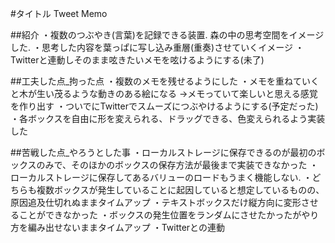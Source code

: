 #タイトル
  Tweet Memo

##紹介
  ・複数のつぶやき(言葉)を記録できる装置. 森の中の思考空間をイメージした.
  ・思考した内容を葉っぱに写し込み重層(重奏)させていくイメージ
  ・Twitterと連動しそのまま呟きたいメモを呟けるようにする(未了)

##工夫した点_拘った点
  ・複数のメモを残せるようにした
  ・メモを重ねていくと木が生い茂るような動きのある絵になる
    →メモっていて楽しいと思える感覚を作り出す
  ・ついでにTwitterでスムーズにつぶやけるようにする(予定だった)
  ・各ボックスを自由に形を変えられる、ドラッグできる、色変えられるよう実装した


##苦戦した点_やろうとした事
  ・ローカルストレージに保存できるのが最初のボックスのみで、そのほかのボックスの保存方法が最後まで実装できなかった
  ・ローカルストレージに保存してあるバリューのロードもうまく機能しない.
  ・どちらも複数ボックスが発生していることに起因していると想定しているものの、原因追及仕切れぬままタイムアップ
  ・テキストボックスだけ縦方向に変形させることができなかった
  ・ボックスの発生位置をランダムにさせたかったがやり方を編み出せないままタイムアップ
  ・Twitterとの連動
  

